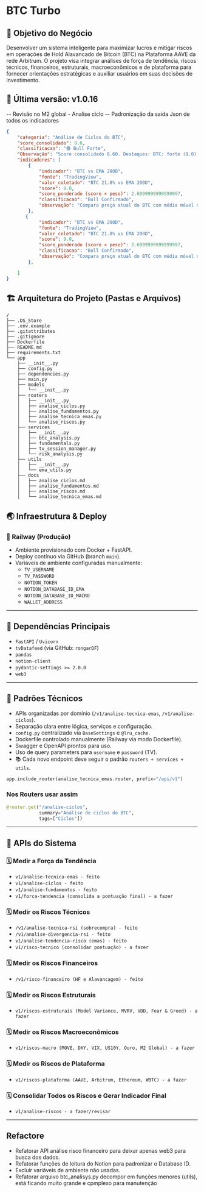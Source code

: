 # BTC Turbo

## 🎯 Objetivo do Negócio

Desenvolver um sistema inteligente para maximizar lucros e mitigar riscos em operações de Hold Alavancado de Bitcoin (BTC) na Plataforma AAVE da rede Arbitrum. O projeto visa integrar análises de força de tendência, riscos técnicos, financeiros, estruturais, macroeconômicos e de plataforma para fornecer orientações estratégicas e auxiliar usuários em suas decisões de investimento.

## 📌 Última versão: v1.0.16
-- Revisão no M2 global - Analise ciclo
-- Padronização da saida Json de todos os indicadores

```json
{
    "categoria": "Análise de Ciclos do BTC",
    "score_consolidado": 8.6,
    "classificacao": "🟢 Bull Forte",
    "Observação": "Score consolidado 8.60. Destaques: BTC: forte (9.0), BTC: forte (9.0), Puell: moderado (7.0)",
    "indicadores": [
        {
            "indicador": "BTC vs EMA 200D",
            "fonte": "TradingView",
            "valor_coletado": "BTC 21.8% vs EMA 200D",
            "score": 9.0,
            "score_ponderado (score × peso)": 2.6999999999999997,
            "classificacao": "Bull Confirmado",
            "observação": "Compara preço atual do BTC com média móvel de 200 dias para identificar tendência macro"
        },
       {
            "indicador": "BTC vs EMA 200D",
            "fonte": "TradingView",
            "valor_coletado": "BTC 21.8% vs EMA 200D",
            "score": 9.0,
            "score_ponderado (score × peso)": 2.6999999999999997,
            "classificacao": "Bull Confirmado",
            "observação": "Compara preço atual do BTC com média móvel de 200 dias para identificar tendência macro"
        },

    ]
}

```

## 🏗️ Arquitetura do Projeto (Pastas e Arquivos)

```
/
├── .DS_Store
├── .env.example
├── .gitattributes
├── .gitignore
├── Dockerfile
├── README.md
├── requirements.txt
└── app
    ├── __init__.py
    ├── config.py
    ├── dependencies.py
    ├── main.py
    ├── models
    │   └── __init__.py
    ├── routers
    │   ├── __init__.py
    │   ├── analise_ciclos.py
    │   ├── analise_fundamentos.py
    │   ├── analise_tecnica_emas.py
    │   └── analise_riscos.py
    ├── services
    │   ├── __init__.py
    │   ├── btc_analysis.py
    │   ├── fundamentals.py
    │   ├── tv_session_manager.py
    │   └── risk_analysis.py
    ├── utils
    │   ├── __init__.py
    │   └── ema_utils.py
    ├── docs
    │   ├── analise_ciclos.md
    │   ├── analise_fundamentos.md
    │   ├── analise_riscos.md
    │   └── analise_tecnica_emas.md
```

## 🌏 Infraestrutura & Deploy

### 🚀 Railway (Produção)
- Ambiente provisionado com Docker + FastAPI.
- Deploy contínuo via GitHub (branch `main`).
- Variáveis de ambiente configuradas manualmente:
  - `TV_USERNAME`
  - `TV_PASSWORD`
  - `NOTION_TOKEN`
  - `NOTION_DATABASE_ID_EMA`
  - `NOTION_DATABASE_ID_MACRO`
  - `WALLET_ADDRESS`

---

## 🚀 Dependências Principais

- `FastAPI` / `Uvicorn`
- `tvDatafeed` (via GitHub: `rongarDF`)
- `pandas`
- `notion-client`
- `pydantic-settings >= 2.0.0`
- `web3`

---

## 🔧 Padrões Técnicos

- APIs organizadas por domínio (`/v1/analise-tecnica-emas`, `/v1/analise-ciclos`).
- Separação clara entre lógica, serviços e configuração.
- `config.py` centralizado via `BaseSettings` e `@lru_cache`.
- Dockerfile controlado manualmente (Railway via modo Dockerfile).
- Swagger e OpenAPI prontos para uso.
- Uso de query parameters para `username` e `password` (TV).
- 📚 Cada novo endpoint deve seguir o padrão `routers + services + utils`.

```python
app.include_router(analise_tecnica_emas.router, prefix="/api/v1")
```

### Nos Routers usar assim
```python
@router.get("/analise-ciclos", 
            summary="Análise de ciclos do BTC", 
            tags=["Ciclos"])
```

---

## 📝 APIs do Sistema

### 🗓️ Medir a Força da Tendência

- `v1/analise-tecnica-emas - feito`
- `v1/analise-ciclos - feito`
- `v1/analise-fundamentos - feito`
- `v1/forca-tendencia (consolida a pontuação final) - a fazer`

### 🗓️ Medir os Riscos Técnicos

- `/v1/analise-tecnica-rsi (sobrecompra) - feito`
- `/v1/analise-divergencia-rsi - feito`
- `v1/analise-tendencia-risco (emas) - feito`
- `v1/risco-tecnico (consolidar pontuação) - a fazer`

### 🗓️ Medir os Riscos Financeiros

- `/v1/risco-financeiro (HF e Alavancagem) - feito`

### 🗓️ Medir os Riscos Estruturais

- `v1/riscos-estruturais (Model Variance, MVRV, VDD, Fear & Greed) - a fazer` 

### 🗓️ Medir os Riscos Macroeconômicos

- `v1/riscos-macro (MOVE, DXY, VIX, US10Y, Ouro, M2 Global) - a fazer` 

### 🗓️ Medir os Riscos de Plataforma

- `v1/riscos-plataforma (AAVE, Arbitrum, Ethereum, WBTC) - a fazer` 

### 🗓️ Consolidar Todos os Riscos e Gerar Indicador Final

- `v1/analise-riscos - a fazer/revisar`

---

## Refactore

- Refatorar API análise risco financeiro para deixar apenas web3 para busca dos dados.
- Refatorar funções de leitura do Notion para padronizar o Database ID.
- Excluir variáveis de ambiente não usadas.
- Refatorar arquivo btc_analisys.py decompor em funções menores (utils), está ficando muito grande e cpmplexo para manutenção